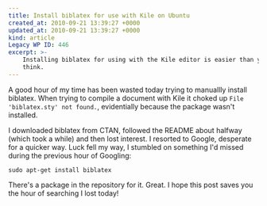 ```yaml
---
title: Install biblatex for use with Kile on Ubuntu
created_at: 2010-09-21 13:39:27 +0000
updated_at: 2010-09-21 13:39:27 +0000
kind: article
Legacy WP ID: 446
excerpt: >-
    Installing biblatex for using with the Kile editor is easier than you
    think.
---
```

A good hour of my time has been wasted today trying to manuallly install
biblatex. When trying to compile a document with Kile it choked up `File
'biblatex.sty' not found.`, evidentially because the package wasn't installed.

I downloaded biblatex from CTAN, followed the README about halfway (which took
a while) and then lost interest. I resorted to Google, desperate for a quicker
way. Luck fell my way, I stumbled on something I'd missed during the previous
hour of Googling:

    sudo apt-get install biblatex

There's a package in the repository for it. Great. I hope this post saves you
the hour of searching I lost today!
